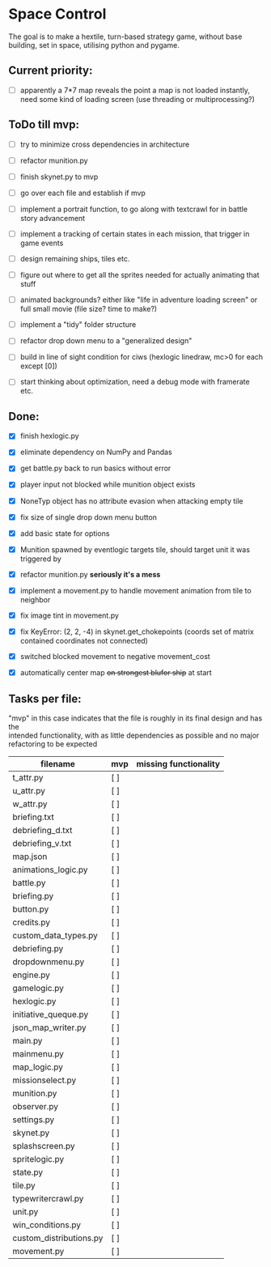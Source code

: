 # Space Control  
The goal is to make a hextile, turn-based strategy game, without base building, set in space, utilising python and pygame.  


## Current priority:  
* [ ] apparently a 7*7 map reveals the point a map is not loaded instantly, need some kind of loading screen (use threading or multiprocessing?)


## ToDo till mvp:  
* [ ] try to minimize cross dependencies in architecture
* [ ] refactor munition.py
* [ ] finish skynet.py to mvp
* [ ] go over each file and establish if mvp
* [ ] implement a portrait function, to go along with textcrawl for in battle story advancement
* [ ] implement a tracking of certain states in each mission, that trigger in game events
* [ ] design remaining ships, tiles etc.
* [ ] figure out where to get all the sprites needed for actually animating that stuff
* [ ] animated backgrounds? either like "life in adventure loading screen" or full small movie (file size? time to make?)
* [ ] implement a "tidy" folder structure
* [ ] refactor drop down menu to a "generalized design"
* [ ] build in line of sight condition for ciws (hexlogic linedraw, mc>0 for each except [0])
* [ ] start thinking about optimization, need a debug mode with framerate etc.


## Done:
* [x] finish hexlogic.py
* [x] eliminate dependency on NumPy and Pandas
* [x] get battle.py back to run basics without error
* [x] player input not blocked while munition object exists
* [x] NoneTyp object has no attribute evasion when attacking empty tile
* [x] fix size of single drop down menu button
* [x] add basic state for options
* [x] Munition spawned by eventlogic targets tile, should target unit it was triggered by
* [x] refactor munition.py __seriously it's a mess__
* [x] implement a movement.py to handle movement animation from tile to neighbor
* [x] fix image tint in movement.py
* [x] fix KeyError: (2, 2, -4) in skynet.get_chokepoints (coords set of matrix contained coordinates not connected)
* [x] switched blocked movement to negative movement_cost
* [x] automatically center map ~~on strongest blufor ship~~ at start


## Tasks per file:  

"mvp" in this case indicates that the file is roughly in its final design and has the  
intended functionality, with as little dependencies as possible and no major refactoring to be expected  

| filename                  | mvp | missing functionality                      |
|---------------------------|-----|--------------------------------------------|
|t_attr.py                  | [ ] |                                            |
|u_attr.py                  | [ ] |                                            |
|w_attr.py                  | [ ] |                                            |
|briefing.txt               | [ ] |                                            |
|debriefing_d.txt           | [ ] |                                            |
|debriefing_v.txt           | [ ] |                                            |
|map.json                   | [ ] |                                            |
|animations_logic.py        | [ ] |                                            |
|battle.py                  | [ ] |                                            |
|briefing.py                | [ ] |                                            |
|button.py                  | [ ] |                                            |
|credits.py                 | [ ] |                                            |
|custom_data_types.py       | [ ] |                                            |
|debriefing.py              | [ ] |                                            |
|dropdownmenu.py            | [ ] |                                            |
|engine.py                  | [ ] |                                            |
|gamelogic.py               | [ ] |                                            |
|hexlogic.py                | [ ] |                                            |
|initiative_queque.py       | [ ] |                                            |
|json_map_writer.py         | [ ] |                                            |
|main.py                    | [ ] |                                            |
|mainmenu.py                | [ ] |                                            |
|map_logic.py               | [ ] |                                            |
|missionselect.py           | [ ] |                                            |
|munition.py                | [ ] |                                            |
|observer.py                | [ ] |                                            |
|settings.py                | [ ] |                                            |
|skynet.py                  | [ ] |                                            |
|splashscreen.py            | [ ] |                                            |
|spritelogic.py             | [ ] |                                            |
|state.py                   | [ ] |                                            |
|tile.py                    | [ ] |                                            |
|typewritercrawl.py         | [ ] |                                            |
|unit.py                    | [ ] |                                            |
|win_conditions.py          | [ ] |                                            |
|custom_distributions.py    | [ ] |                                            |
|movement.py                | [ ] |                                            |

